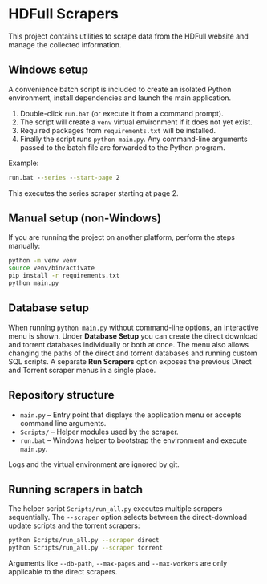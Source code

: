 # HDFull Scrapers

This project contains utilities to scrape data from the HDFull website and manage the collected information.

## Windows setup

A convenience batch script is included to create an isolated Python environment, install dependencies and launch the main application.

1. Double-click `run.bat` (or execute it from a command prompt).
2. The script will create a `venv` virtual environment if it does not yet exist.
3. Required packages from `requirements.txt` will be installed.
4. Finally the script runs `python main.py`. Any command-line arguments passed to the batch file are forwarded to the Python program.

Example:

```bat
run.bat --series --start-page 2
```

This executes the series scraper starting at page 2.

## Manual setup (non-Windows)

If you are running the project on another platform, perform the steps manually:

```bash
python -m venv venv
source venv/bin/activate
pip install -r requirements.txt
python main.py
```

## Database setup


When running `python main.py` without command-line options, an interactive menu is shown. Under **Database Setup** you can create the direct download and torrent databases individually or both at once. The menu also allows changing the paths of the direct and torrent databases and running custom SQL scripts. A separate **Run Scrapers** option exposes the previous Direct and Torrent scraper menus in a single place.


## Repository structure

- `main.py` – Entry point that displays the application menu or accepts command line arguments.
- `Scripts/` – Helper modules used by the scraper.
- `run.bat` – Windows helper to bootstrap the environment and execute `main.py`.

Logs and the virtual environment are ignored by git.

## Running scrapers in batch

The helper script `Scripts/run_all.py` executes multiple scrapers sequentially. The
`--scraper` option selects between the direct-download update scripts and the
torrent scrapers:

```bash
python Scripts/run_all.py --scraper direct
python Scripts/run_all.py --scraper torrent
```

Arguments like `--db-path`, `--max-pages` and `--max-workers` are only applicable
to the direct scrapers.
